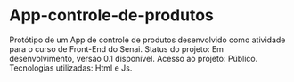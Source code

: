 # App-controle-de-produtos
Protótipo de um App de controle de produtos desenvolvido como atividade para o curso de Front-End do Senai.
Status do projeto: Em desenvolvimento, versão 0.1 disponível.
Acesso ao projeto: Público.
Tecnologias utilizadas: Html e Js.
